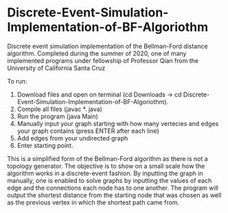 # Discrete-Event-Simulation-Implementation-of-BF-Algoriothm
Discrete event simulation implementation of the Bellman-Ford distance algorithm. Completed during the summer of 2020, one of many implemented programs under fellowship of Professor Qian from the University of California Santa Cruz

To run:
  1. Download files and open on terminal (cd Downloads -> cd Discrete-Event-Simulation-Implementation-of-BF-Algoriothm).
  2. Compile all files (javac *. java)
  3. Run the program (java Main)
  4. Manually input your graph starting with how many vertecies and edges your graph contains (press ENTER after each line)
  5. Add edges from your undirected graph
  6. Enter starting point. 
  
  This is a simplified form of the Bellman-Ford algorithm as there is not a topology generator. The objective is to show on a small scale how the algorithm works
  in a discrete-event fashion. By inputting the graph in manually, one is enabled to solve graphs by inputting the values of each edge and the connections each node 
  has to one another. The program will output the shortest distance from the starting node that was chosen as well as the previous vertex in which the shortest path
  came from.
